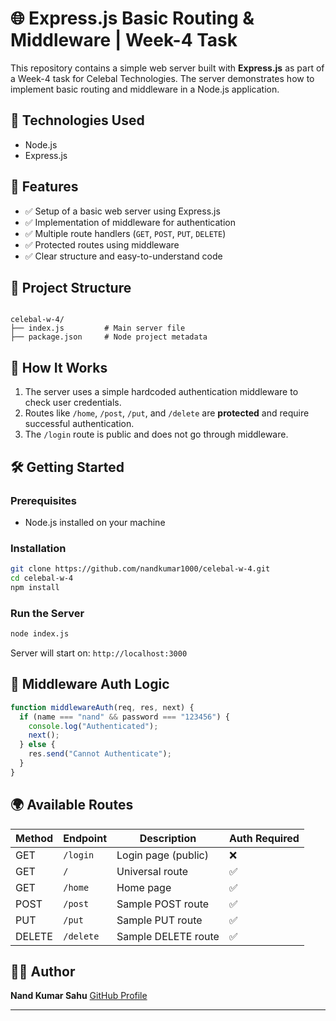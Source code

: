 
# 🌐 Express.js Basic Routing & Middleware | Week-4 Task

This repository contains a simple web server built with **Express.js** as part of a Week-4 task for Celebal Technologies. The server demonstrates how to implement basic routing and middleware in a Node.js application.

## 🔧 Technologies Used

- Node.js
- Express.js

## 🚀 Features

- ✅ Setup of a basic web server using Express.js
- ✅ Implementation of middleware for authentication
- ✅ Multiple route handlers (`GET`, `POST`, `PUT`, `DELETE`)
- ✅ Protected routes using middleware
- ✅ Clear structure and easy-to-understand code

## 📂 Project Structure

```

celebal-w-4/
├── index.js         # Main server file
├── package.json     # Node project metadata

````

## 🧠 How It Works

1. The server uses a simple hardcoded authentication middleware to check user credentials.
2. Routes like `/home`, `/post`, `/put`, and `/delete` are **protected** and require successful authentication.
3. The `/login` route is public and does not go through middleware.

## 🛠️ Getting Started

### Prerequisites

- Node.js installed on your machine

### Installation

```bash
git clone https://github.com/nandkumar1000/celebal-w-4.git
cd celebal-w-4
npm install
````

### Run the Server

```bash
node index.js
```

Server will start on: `http://localhost:3000`

## 🔐 Middleware Auth Logic

```js
function middlewareAuth(req, res, next) {
  if (name === "nand" && password === "123456") {
    console.log("Authenticated");
    next();
  } else {
    res.send("Cannot Authenticate");
  }
}
```

## 🌍 Available Routes

| Method | Endpoint  | Description         | Auth Required |
| ------ | --------- | ------------------- | ------------- |
| GET    | `/login`  | Login page (public) | ❌             |
| GET    | `/`       | Universal route     | ✅             |
| GET    | `/home`   | Home page           | ✅             |
| POST   | `/post`   | Sample POST route   | ✅             |
| PUT    | `/put`    | Sample PUT route    | ✅             |
| DELETE | `/delete` | Sample DELETE route | ✅             |



## 🙋‍♂️ Author

**Nand Kumar Sahu**
[GitHub Profile](https://github.com/nandkumar1000)

---


